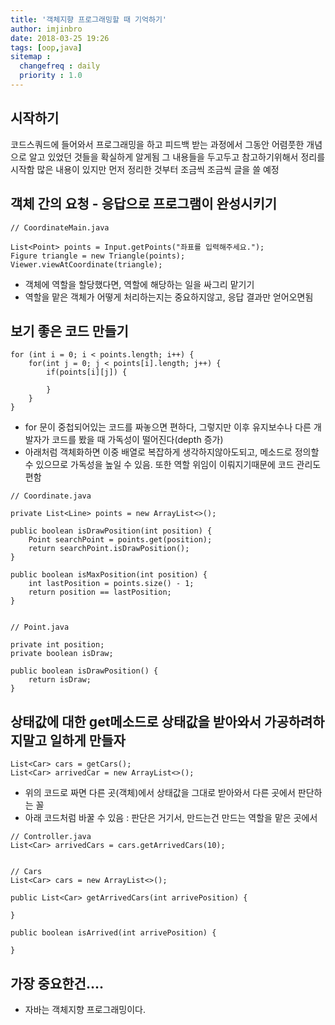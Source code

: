 ```yaml
---
title: '객체지향 프로그래밍할 때 기억하기'
author: imjinbro
date: 2018-03-25 19:26
tags: [oop,java]
sitemap :
  changefreq : daily
  priority : 1.0
---
```


## 시작하기
코드스쿼드에 들어와서 프로그래밍을 하고 피드백 받는 과정에서 그동안 어렴풋한 개념으로 알고 있었던 것들을 확실하게 알게됨 그 내용들을 두고두고 참고하기위해서 정리를 시작함 많은 내용이 있지만 먼저 정리한 것부터 조금씩 조금씩 글을 쓸 예정  
  
## 객체 간의 요청 - 응답으로 프로그램이 완성시키기
  
```
// CoordinateMain.java

List<Point> points = Input.getPoints("좌표를 입력해주세요.");
Figure triangle = new Triangle(points);
Viewer.viewAtCoordinate(triangle);
```
* 객체에 역할을 할당했다면, 역할에 해당하는 일을 싸그리 맡기기  
* 역할을 맡은 객체가 어떻게 처리하는지는 중요하지않고, 응답 결과만 얻어오면됨  
  
## 보기 좋은 코드 만들기
  
```
for (int i = 0; i < points.length; i++) {
    for(int j = 0; j < points[i].length; j++) {
    	if(points[i][j]) {
        	
        }
    }
}
```
* for 문이 중첩되어있는 코드를 짜놓으면 편하다, 그렇지만 이후 유지보수나 다른 개발자가 코드를 봤을 때 가독성이 떨어진다(depth 증가)  
* 아래처럼 객체화하면 이중 배열로 복잡하게 생각하지않아도되고, 메소드로 정의할 수 있으므로 가독성을 높일 수 있음. 또한 역할 위임이 이뤄지기때문에 코드 관리도 편함
  
```
// Coordinate.java

private List<Line> points = new ArrayList<>();  

public boolean isDrawPosition(int position) {  
    Point searchPoint = points.get(position);  
    return searchPoint.isDrawPosition();  
}  

public boolean isMaxPosition(int position) {  
    int lastPosition = points.size() - 1;  
    return position == lastPosition;  
}


// Point.java

private int position;
private boolean isDraw;  

public boolean isDrawPosition() {  
    return isDraw;  
}  
```
  
## 상태값에 대한 get메소드로 상태값을 받아와서 가공하려하지말고 일하게 만들자
  
```
List<Car> cars = getCars();
List<Car> arrivedCar = new ArrayList<>();
```
* 위의 코드로 짜면 다른 곳(객체)에서 상태값을 그대로 받아와서 다른 곳에서 판단하는 꼴  
* 아래 코드처럼 바꿀 수 있음 : 판단은 거기서, 만드는건 만드는 역할을 맡은 곳에서
  
```
// Controller.java
List<Car> arrivedCars = cars.getArrivedCars(10);


// Cars
List<Car> cars = new ArrayList<>();

public List<Car> getArrivedCars(int arrivePosition) {
	
}

public boolean isArrived(int arrivePosition) {
    
}
```
  
## 가장 중요한건....
* 자바는 객체지향 프로그래밍이다.